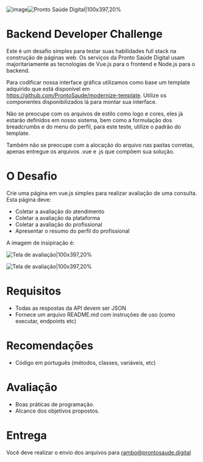![image](https://github.com/ProntoSaude/teste_proeficiencia/assets/140112999/e89c8388-efd3-440a-917f-dce640d4c5f0)![Pronto Saúde Digital|100x397,20%](https://i.imgur.com/ufUaJO5.png)

# Backend Developer Challenge
Este é um desafio simples para testar suas habilidades full stack na construção de páginas web.
Os serviços da Pronto Saúde Digital usam majoritariamente as tecnologias de Vue.js para o frontend e Node.js para o backend.

Para codificar nossa interface gráfica utilizamos como base um template adquirido que está disponível em https://github.com/ProntoSaude/modernize-template. Utilize os componentes disponibilizados lá para montar sua interface.

Não se preocupe com os arquivos de estilo como logo e cores, eles já estarão definidos em nosso sistema, bem como a formulação dos breadcrumbs e do menu do perfil, para este teste, utilize o padrão do template.

Também não se preocupe com a alocação do arquivo nas pastas corretas, apenas entregue os arquivos .vue e .js que compõem sua solução.

# O Desafio
Crie uma página em vue.js simples para realizar avaliação de uma consulta. Esta página deve:
- Coletar a avaliação do atendimento
- Coletar a avaliação da plataforma
- Coletar a avaliação do profissional
- Apresentar o resumo do perfil do profissional

A imagem de insipiração é:

![Tela de avaliação|100x397,20%](https://i.imgur.com/X7eHCpM.png)

![Tela de avaliação|100x397,20%](https://i.imgur.com/B8ghWnF.png)


# Requisitos
- Todas as respostas da API devem ser JSON
- Fornece um arquivo README.md com instruções de uso (como executar, endpoints etc)

# Recomendações
- Código em português (métodos, classes, variáveis, etc)

# Avaliação
- Boas práticas de programação.
- Alcance dos objetivos propostos.

# Entrega
Você deve realizar o envio dos arquivos para rambo@prontosaude.digital
